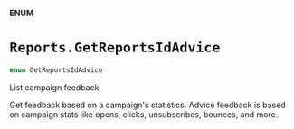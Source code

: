 **ENUM**

# `Reports.GetReportsIdAdvice`

```swift
enum GetReportsIdAdvice
```

List campaign feedback

Get feedback based on a campaign's statistics. Advice feedback is based on campaign stats like opens, clicks, unsubscribes, bounces, and more.
